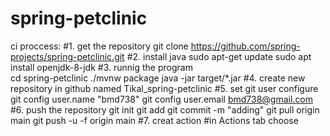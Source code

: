 # spring-petclinic
ci proccess:
#1. get the repository 
git clone https://github.com/spring-projects/spring-petclinic.git
#2. install java 
sudo apt-get update
sudo apt install openjdk-8-jdk
#3. runnig the program  
cd spring-petclinic
./mvnw package
java -jar target/*.jar
#4. create new repository in github named Tikal_spring-petclinic
#5. set git user configure
git config user.name "bmd738"
git config user.email bmd738@gmail.com
#6. push the repository
git init
git add
git commit -m "adding"
git pull origin main
git push -u -f origin main
#7. creat action 
#in Actions tab choose 
